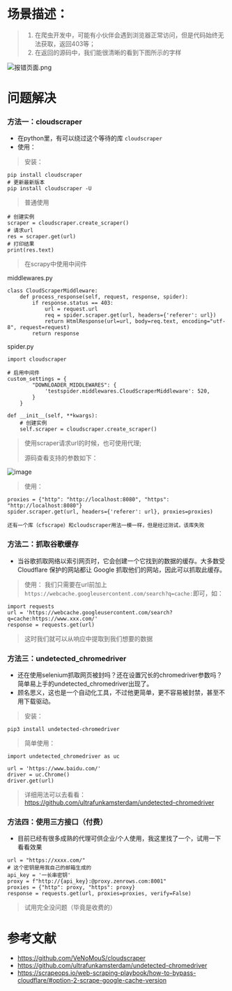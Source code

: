 # 场景描述：
> 1. 在爬虫开发中，可能有小伙伴会遇到浏览器正常访问，但是代码始终无法获取，返回403等；
> 2. 在返回的源码中，我们能很清晰的看到下图所示的字样
> 
![报错页面.png](https://upload-images.jianshu.io/upload_images/13183156-28e3e4e506acf683.png?imageMogr2/auto-orient/strip%7CimageView2/2/w/1240)
# 问题解决
### 方法一：cloudscraper
* 在python里，有可以绕过这个等待的库 `cloudscraper`
* 使用：

> 安装：
```
pip install cloudscraper
# 更新最新版本
pip install cloudscraper -U
```
> 普通使用
```
# 创建实例
scraper = cloudscraper.create_scraper()
# 请求url
res = scraper.get(url)
# 打印结果
print(res.text)
```
> 在scrapy中使用中间件

middlewares.py
```
class CloudScraperMiddleware:
    def process_response(self, request, response, spider):
        if response.status == 403:
            url = request.url
            req = spider.scraper.get(url, headers={'referer': url})
            return HtmlResponse(url=url, body=req.text, encoding="utf-8", request=request)
        return response
```
spider.py
```
import cloudscraper

# 启用中间件
custom_settings = {
        "DOWNLOADER_MIDDLEWARES": {
            'testspider.middlewares.CloudScraperMiddleware': 520,
        }
    }

def __init__(self, **kwargs):
    # 创建实例
    self.scraper = cloudscraper.create_scraper()
```
> 使用scraper请求url的时候，也可使用代理;
> 
> 源码查看支持的参数如下：

![image](https://user-images.githubusercontent.com/84300396/137427710-afd7bebf-9d19-48aa-bcab-b92905f4e8ef.png)

> 使用：
```
proxies = {"http": "http://localhost:8080", "https": "http://localhost:8080"}
spider.scraper.get(url, headers={'referer': url}, proxies=proxies)
```
`还有一个库（cfscrape）和cloudscraper用法一模一样，但是经过测试，该库失败`

### 方法二：抓取谷歌缓存
* 当谷歌抓取网络以索引网页时，它会创建一个它找到的数据的缓存。大多数受 Cloudflare 保护的网站都让 Google 抓取他们的网站，因此可以抓取此缓存。
> 使用：
> 我们只需要在url前加上`https://webcache.googleusercontent.com/search?q=cache:`即可，如：
```
import requests
url = 'https://webcache.googleusercontent.com/search?q=cache:https://www.xxx.com/'
response = requests.get(url)
```
> 这时我们就可以从响应中提取到我们想要的数据
### 方法三：undetected_chromedriver
* 还在使用selenium抓取网页被封吗？还在设置冗长的chromedriver参数吗？简单易上手的undetected_chromedriver出现了。
* 顾名思义，这也是一个自动化工具，不过他更简单，更不容易被封禁，甚至不用下载驱动。
> 安装：
```
pip3 install undetected-chromedriver
```
> 简单使用：
```
import undetected_chromedriver as uc

url = 'https://www.baidu.com/'
driver = uc.Chrome()
driver.get(url)
```
> 详细用法可以去看看：https://github.com/ultrafunkamsterdam/undetected-chromedriver
### 方法四：使用三方接口（付费）
* 目前已经有很多成熟的代理可供企业/个人使用，我这里找了一个，试用一下看看效果
```
url = "https://xxxx.com/"
# 这个密钥是用我自己的邮箱生成的
api_key = '一长串密钥'
proxy = f"http://{api_key}:@proxy.zenrows.com:8001"
proxies = {"http": proxy, "https": proxy}
response = requests.get(url, proxies=proxies, verify=False)
```
> 试用完全没问题（毕竟是收费的）


# 参考文献
* https://github.com/VeNoMouS/cloudscraper
* https://github.com/ultrafunkamsterdam/undetected-chromedriver
* https://scrapeops.io/web-scraping-playbook/how-to-bypass-cloudflare/#option-2-scrape-google-cache-version
